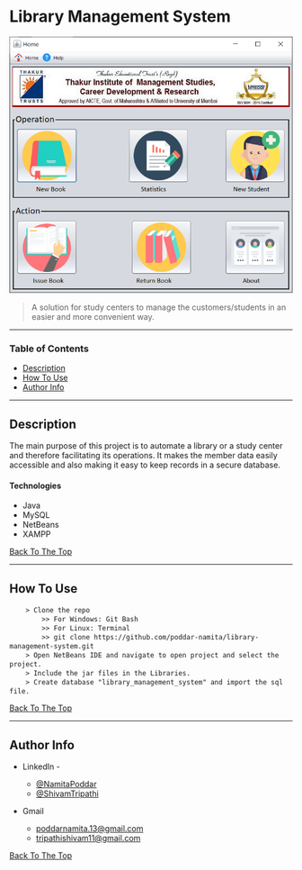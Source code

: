 # Library Management System

![Project Image](/src/images/librarian-home-page.PNG)

> A solution for study centers to manage the customers/students in an easier and more convenient way.

---

### Table of Contents

-   [Description](#description)
-   [How To Use](#how-to-use)
-   [Author Info](#author-info)

---

## Description

The main purpose of this project is to automate a library or a study center and therefore facilitating its operations. It makes the member data easily accessible and also making it easy to keep records in a secure database.

#### Technologies

-   Java
-   MySQL
-   NetBeans
-   XAMPP

[Back To The Top](#library-management-system)

---

## How To Use

```
    > Clone the repo
        >> For Windows: Git Bash
        >> For Linux: Terminal
        >> git clone https://github.com/poddar-namita/library-management-system.git
    > Open NetBeans IDE and navigate to open project and select the project.
    > Include the jar files in the Libraries.
    > Create database "library_management_system" and import the sql file.
```

[Back To The Top](#library-management-system)

---

## Author Info

-   LinkedIn -

    -   [@NamitaPoddar](https://www.linkedin.com/in/namitapoddar/)
    -   [@ShivamTripathi](https://www.linkedin.com/in/tripathishivamrajesh/)

-   Gmail
    -   poddarnamita.13@gmail.com
    -   tripathishivam11@gmail.com

[Back To The Top](#library-management-system)
